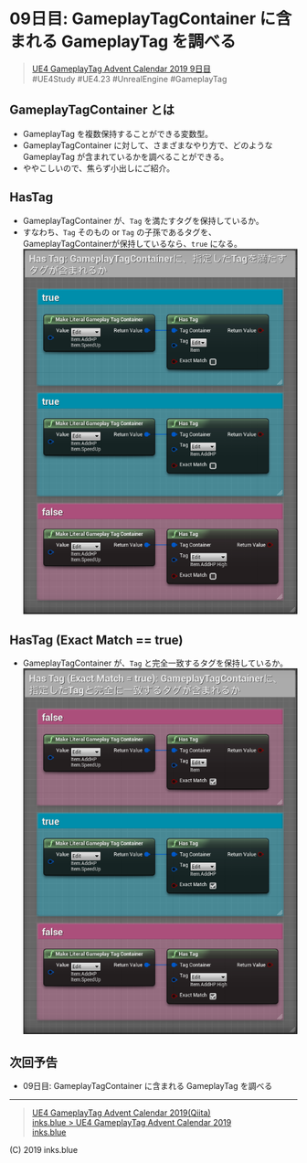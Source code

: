 # 09日目: GameplayTagContainer に含まれる GameplayTag を調べる

> [UE4 GameplayTag Advent Calendar 2019 9日目](https://qiita.com/advent-calendar/2019/ue4-gameplaytag)  
>#UE4Study #UE4.23 #UnrealEngine #GameplayTag

## GameplayTagContainer とは

* GameplayTag を複数保持することができる変数型。
* GameplayTagContainer に対して、さまざまなやり方で、どのような GameplayTag が含まれているかを調べることができる。
* ややこしいので、焦らず小出しにご紹介。

## HasTag

* GameplayTagContainer が、`Tag` を満たすタグを保持しているか。
* すなわち、`Tag` そのもの or `Tag` の子孫であるタグを、GameplayTagContainerが保持しているなら、`true` になる。  
![Day09_HasTag](./Images/Day09_HasTag.png)

## HasTag (Exact Match == true)

* GameplayTagContainer が、`Tag` と完全一致するタグを保持しているか。  
![Day09_HasExactMatchedTag](./Images/Day09_HasExactMatchedTag.png)

## 次回予告

* 09日目: GameplayTagContainer に含まれる GameplayTag を調べる

---

> [UE4 GameplayTag Advent Calendar 2019(Qiita)](https://qiita.com/advent-calendar/2019/ue4-gameplaytag)  
> [inks.blue > UE4 GameplayTag Advent Calendar 2019](./Index.md)  
> [inks.blue](../../)

(C) 2019 inks.blue
